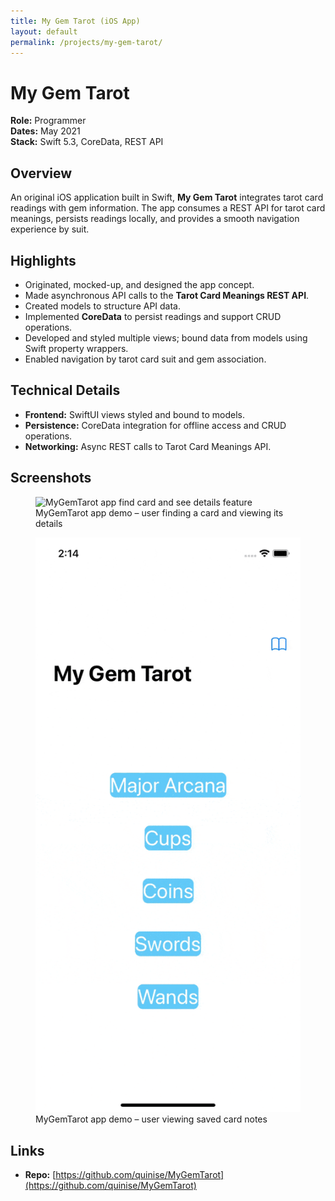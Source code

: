 ```yaml
---
title: My Gem Tarot (iOS App)
layout: default
permalink: /projects/my-gem-tarot/
---
```


# My Gem Tarot

**Role:** Programmer  
**Dates:** May 2021  
**Stack:** Swift 5.3, CoreData, REST API  

## Overview
An original iOS application built in Swift, **My Gem Tarot** integrates tarot card readings with gem information. The app consumes a REST API for tarot card meanings, persists readings locally, and provides a smooth navigation experience by suit.

## Highlights
- Originated, mocked-up, and designed the app concept.
- Made asynchronous API calls to the **Tarot Card Meanings REST API**.
- Created models to structure API data.
- Implemented **CoreData** to persist readings and support CRUD operations.
- Developed and styled multiple views; bound data from models using Swift property wrappers.
- Enabled navigation by tarot card suit and gem association.

## Technical Details
- **Frontend:** SwiftUI views styled and bound to models.
- **Persistence:** CoreData integration for offline access and CRUD operations.
- **Networking:** Async REST calls to Tarot Card Meanings API.

## Screenshots

<figure>
  <img src="/assets/images/tarot-findCard.mp4" alt="MyGemTarot app find card and see details feature" class="project-screenshot">
  <figcaption>MyGemTarot app demo – user finding a card and viewing its details</figcaption>
</figure>

<figure>
  <img src="/assets/images/tarot-edit.gif" alt="MyGemTarot app edit card notes feature" class="project-screenshot">
  <figcaption>MyGemTarot app demo – user viewing saved card notes</figcaption>
</figure>

## Links
- **Repo:** [https://github.com/quinise/MyGemTarot](https://github.com/quinise/MyGemTarot)

